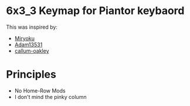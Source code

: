 # 6x3_3 Keymap for Piantor keybaord

This was inspired by:

- [Miryoku](https://github.com/manna-harbour/miryoku/)
- [Adam13531](https://github.com/Adam13531/qmk_firmware/)
- [callum-oakley](https://github.com/callum-oakley/qmk_firmware/tree/master/users/callum)

# Principles

- No Home-Row Mods
- I don't mind the pinky column

